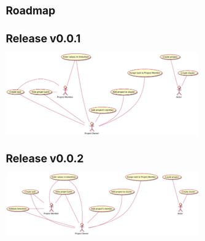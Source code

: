 # Roadmap

# Release v0.0.1

![alt text](images/UC_R1.png "Login form UI")

# Release v0.0.2

![alt text](images/UC_R2.png "Login form UI")


